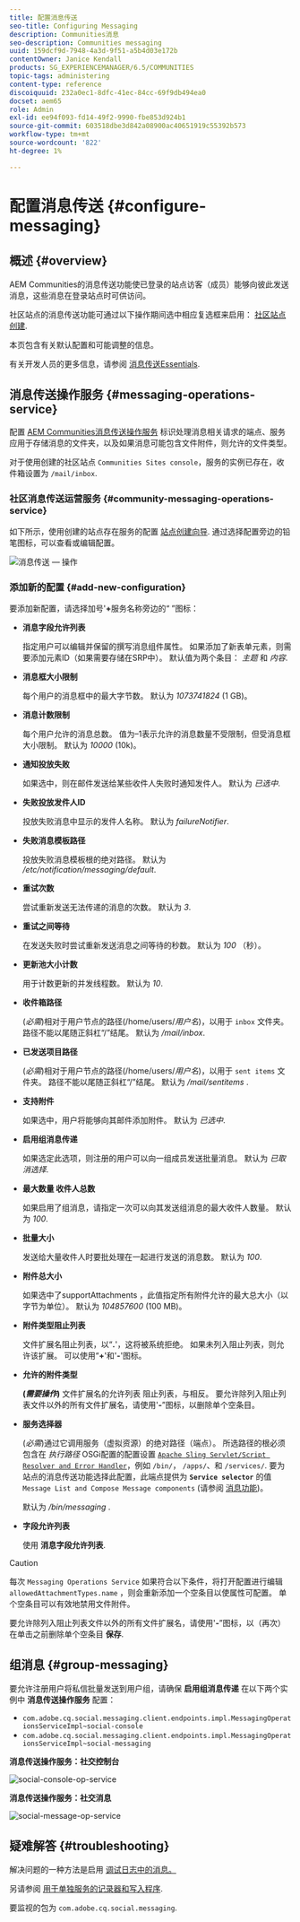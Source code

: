 ```yaml
---
title: 配置消息传送
seo-title: Configuring Messaging
description: Communities消息
seo-description: Communities messaging
uuid: 159dcf9d-7948-4a3d-9f51-a5b4d03e172b
contentOwner: Janice Kendall
products: SG_EXPERIENCEMANAGER/6.5/COMMUNITIES
topic-tags: administering
content-type: reference
discoiquuid: 232a0ec1-8dfc-41ec-84cc-69f9db494ea0
docset: aem65
role: Admin
exl-id: ee94f093-fd14-49f2-9990-fbe853d924b1
source-git-commit: 603518dbe3d842a08900ac40651919c55392b573
workflow-type: tm+mt
source-wordcount: '822'
ht-degree: 1%

---
```


# 配置消息传送 {#configure-messaging}

## 概述 {#overview}

AEM Communities的消息传送功能使已登录的站点访客（成员）能够向彼此发送消息，这些消息在登录站点时可供访问。

社区站点的消息传送功能可通过以下操作期间选中相应复选框来启用： [社区站点创建](/help/communities/sites-console.md).

本页包含有关默认配置和可能调整的信息。

有关开发人员的更多信息，请参阅 [消息传送Essentials](/help/communities/essentials-messaging.md).

## 消息传送操作服务 {#messaging-operations-service}

配置 [AEM Communities消息传送操作服务](https://localhost:4502/system/console/configMgr/com.adobe.cq.social.messaging.client.endpoints.impl.MessagingOperationsServiceImpl) 标识处理消息相关请求的端点、服务应用于存储消息的文件夹，以及如果消息可能包含文件附件，则允许的文件类型。

对于使用创建的社区站点 `Communities Sites console`，服务的实例已存在，收件箱设置为 `/mail/inbox`.

### 社区消息传送运营服务 {#community-messaging-operations-service}

如下所示，使用创建的站点存在服务的配置 [站点创建向导](/help/communities/sites-console.md). 通过选择配置旁边的铅笔图标，可以查看或编辑配置。

![消息传送 — 操作](assets/messaging-operations.png)

### 添加新的配置 {#add-new-configuration}

要添加新配置，请选择加号&#39;**+**&#x200B;服务名称旁边的“ ”图标：

* **消息字段允许列表**

   指定用户可以编辑并保留的撰写消息组件属性。 如果添加了新表单元素，则需要添加元素ID（如果需要存储在SRP中）。 默认值为两个条目： *主题* 和 *内容*.

* **消息框大小限制**

   每个用户的消息框中的最大字节数。 默认为 *1073741824* (1 GB)。

* **消息计数限制**

   每个用户允许的消息总数。 值为–1表示允许的消息数量不受限制，但受消息框大小限制。 默认为 *10000* (10k)。

* **通知投放失败**

   如果选中，则在邮件发送给某些收件人失败时通知发件人。 默认为 *已选中*.

* **失败投放发件人ID**

   投放失败消息中显示的发件人名称。 默认为 *failureNotifier*.

* **失败消息模板路径**

   投放失败消息模板根的绝对路径。 默认为 */etc/notification/messaging/default*.

* **重试次数**

   尝试重新发送无法传递的消息的次数。 默认为 *3*.

* **重试之间等待**

   在发送失败时尝试重新发送消息之间等待的秒数。 默认为 *100* （秒）。

* **更新池大小计数**

   用于计数更新的并发线程数。 默认为 *10*.

* **收件箱路径**

   (*必需*)相对于用户节点的路径(/home/users/*用户名*)，以用于 `inbox` 文件夹。 路径不能以尾随正斜杠“/”结尾。 默认为 */mail/inbox*.

* **已发送项目路径**

   (*必需*)相对于用户节点的路径(/home/users/*用户名*)，以用于 `sent items` 文件夹。 路径不能以尾随正斜杠“/”结尾。 默认为 */mail/sentitems* .

* **支持附件**

   如果选中，用户将能够向其邮件添加附件。 默认为 *已选中*.

* **启用组消息传递**

   如果选定此选项，则注册的用户可以向一组成员发送批量消息。 默认为 *已取消选择*.

* **最大数量 收件人总数**

   如果启用了组消息，请指定一次可以向其发送组消息的最大收件人数量。 默认为 *100*.

* **批量大小**

   发送给大量收件人时要批处理在一起进行发送的消息数。 默认为 *100*.

* **附件总大小**

   如果选中了supportAttachments ，此值指定所有附件允许的最大总大小（以字节为单位）。 默认为 *104857600* (100 MB)。

* **附件类型阻止列表**

   文件扩展名阻止列表，以“**.**&#39;，这将被系统拒绝。 如果未列入阻止列表，则允许该扩展。 可以使用“**+**&#39;和&#39;**-**&#39;图标。

* **允许的附件类型**

   **(*需要操作*)** 文件扩展名的允许列表 阻止列表，与相反。 要允许除列入阻止列表文件以外的所有文件扩展名，请使用&#39;**-**”图标，以删除单个空条目。

* **服务选择器**

   (*必需*)通过它调用服务（虚拟资源）的绝对路径（端点）。 所选路径的根必须包含在 *执行路径* OSGi配置的配置设置 [ `Apache Sling Servlet/Script Resolver and Error Handler`](https://localhost:4502/system/console/configMgr/org.apache.sling.servlets.resolver.SlingServletResolver)，例如 `/bin/`， `/apps/`、和 `/services/`. 要为站点的消息传送功能选择此配置，此端点提供为 **`Service selector`** 的值 `Message List and Compose Message components` (请参阅 [消息功能](/help/communities/configure-messaging.md))。

   默认为 */bin/messaging* .

* **字段允许列表**

   使用 **消息字段允许列表**.

>[!CAUTION]
>
>每次 `Messaging Operations Service` 如果符合以下条件，将打开配置进行编辑 `allowedAttachmentTypes.name` ，则会重新添加一个空条目以使属性可配置。 单个空条目可以有效地禁用文件附件。
>
>要允许除列入阻止列表文件以外的所有文件扩展名，请使用&#39;**-**”图标，以（再次）在单击之前删除单个空条目 **保存**.

## 组消息 {#group-messaging}

要允许注册用户将私信批量发送到用户组，请确保 **启用组消息传递** 在以下两个实例中 **消息传送操作服务** 配置：

* `com.adobe.cq.social.messaging.client.endpoints.impl.MessagingOperationsServiceImpl~social-console`
* `com.adobe.cq.social.messaging.client.endpoints.impl.MessagingOperationsServiceImpl~social-messaging`

**消息传送操作服务：社交控制台**

![social-console-op-service](assets/social-console-op-service.png)

**消息传送操作服务：社交消息**

![social-message-op-service](assets/social-message-op-service.png)

## 疑难解答 {#troubleshooting}

解决问题的一种方法是启用 [调试日志中的消息。](/help/sites-administering/troubleshooting.md)

另请参阅 [用于单独服务的记录器和写入程序](/help/sites-deploying/configure-logging.md#loggers-and-writers-for-individual-services).

要监视的包为 `com.adobe.cq.social.messaging`.
